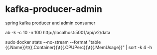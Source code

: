 # kafka-producer-admin
spring kafka producer and admin consumer



ab -k -c 10 -n 100 http://localhost:5001/api/v2/data

sudo docker stats --no-stream --format "table {{.Name}}\t{{.Container}}\t{{.CPUPerc}}\t{{.MemUsage}}" | sort -k 4 -h


